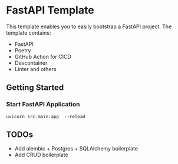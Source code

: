 # FastAPI Template

This template enables you to easily bootstrap a FastAPI project. The template contains:
- FastAPI
- Poetry
- GitHub Action for CICD
- Devcontainer
- Linter and others

## Getting Started

### Start FastAPI Application
```
uvicorn src.main:app  --reload 
```

## TODOs
- Add alembic + Postgres + SQLAlchemy boilerplate
- Add CRUD boilerplate
